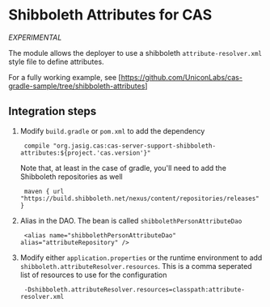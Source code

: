 # Shibboleth Attributes for CAS

*EXPERIMENTAL*

The module allows the deployer to use a shibboleth `attribute-resolver.xml` style file to define attributes.

For a fully working example, see [https://github.com/UniconLabs/cas-gradle-sample/tree/shibboleth-attributes]

## Integration steps

1. Modify `build.gradle` or `pom.xml` to add the dependency

        compile "org.jasig.cas:cas-server-support-shibboleth-attributes:${project.'cas.version'}"

    Note that, at least in the case of gradle, you'll need to add the Shibboleth repositories as well

        maven { url "https://build.shibboleth.net/nexus/content/repositories/releases" }

1. Alias in the DAO. The bean is called `shibbolethPersonAttributeDao`

        <alias name="shibbolethPersonAttributeDao" alias="attributeRepository" />

1. Modify either `application.properties` or the runtime environment to add `shibboleth.attributeResolver.resources`. This is a
comma seperated list of resources to use for the configuration

        -Dshibboleth.attributeResolver.resources=classpath:attribute-resolver.xml

